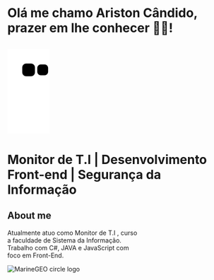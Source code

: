## <h1>Olá me chamo Ariston Cândido, prazer em lhe conhecer 🐱‍💻!</h1>

</div>
  
  ##
 
<div> 

 
  ![Snake animation](https://github.com/rafaballerini/rafaballerini/blob/output/github-contribution-grid-snake.svg)
 
 
 
</div>

  <h1 >
     Monitor de T.I | Desenvolvimento Front-end | Segurança da Informação
  </h1>
 
 
 <div>
  
  <h2> About me</h2>
  <p>
              Atualmente atuo como Monitor de T.I , curso <br>
              a faculdade de Sistema da Informação. <br>
              Trabalho com C#, JAVA e JavaScript com <br>
              foco em Front-End.
      
  </p>
          <img src="![mike](https://user-images.githubusercontent.com/97634221/186503259-eb33fe8c-667b-487f-9ba5-19e14b87fb3d.png)
                      " alt="MarineGEO circle logo" style="height: 100px; width:100px;"/>




</div>
